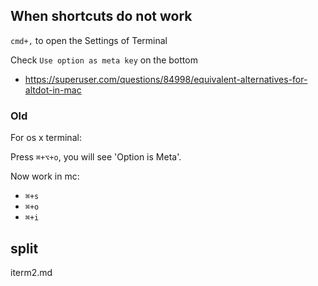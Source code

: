 ## When shortcuts do not work

`cmd+,` to open the Settings of Terminal

Check `Use option as meta key` on the bottom

- https://superuser.com/questions/84998/equivalent-alternatives-for-altdot-in-mac

### Old

For os x terminal:

Press `⌘+⌥+o`, you will see 'Option is Meta'.

Now work in mc:

- `⌘+s`
- `⌘+o`
- `⌘+i`

## split

iterm2.md
